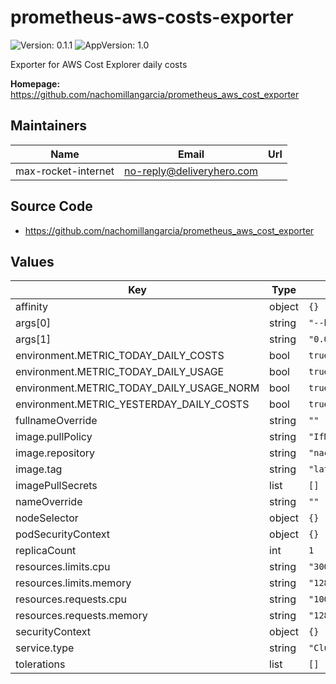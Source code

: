 # prometheus-aws-costs-exporter

![Version: 0.1.1](https://img.shields.io/badge/Version-0.1.1-informational?style=flat-square) ![AppVersion: 1.0](https://img.shields.io/badge/AppVersion-1.0-informational?style=flat-square)

Exporter for AWS Cost Explorer daily costs

**Homepage:** <https://github.com/nachomillangarcia/prometheus_aws_cost_exporter>

## Maintainers

| Name | Email | Url |
| ---- | ------ | --- |
| max-rocket-internet | no-reply@deliveryhero.com |  |

## Source Code

* <https://github.com/nachomillangarcia/prometheus_aws_cost_exporter>

## Values

| Key | Type | Default | Description |
|-----|------|---------|-------------|
| affinity | object | `{}` |  |
| args[0] | string | `"--host"` |  |
| args[1] | string | `"0.0.0.0"` |  |
| environment.METRIC_TODAY_DAILY_COSTS | bool | `true` |  |
| environment.METRIC_TODAY_DAILY_USAGE | bool | `true` |  |
| environment.METRIC_TODAY_DAILY_USAGE_NORM | bool | `true` |  |
| environment.METRIC_YESTERDAY_DAILY_COSTS | bool | `true` |  |
| fullnameOverride | string | `""` |  |
| image.pullPolicy | string | `"IfNotPresent"` |  |
| image.repository | string | `"nachomillangarcia/prometheus_aws_cost_exporter"` |  |
| image.tag | string | `"latest"` |  |
| imagePullSecrets | list | `[]` |  |
| nameOverride | string | `""` |  |
| nodeSelector | object | `{}` |  |
| podSecurityContext | object | `{}` |  |
| replicaCount | int | `1` |  |
| resources.limits.cpu | string | `"300m"` |  |
| resources.limits.memory | string | `"128Mi"` |  |
| resources.requests.cpu | string | `"100m"` |  |
| resources.requests.memory | string | `"128Mi"` |  |
| securityContext | object | `{}` |  |
| service.type | string | `"ClusterIP"` |  |
| tolerations | list | `[]` |  |
